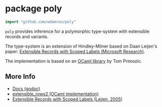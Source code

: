 # package poly

```go
import "github.com/wdamron/poly"
```

`poly` provides inference for a polymorphic type-system with extensible records and variants.

The type-system is an extension of Hindley-Milner based on Daan Leijen's paper: [Extensible Records with Scoped Labels (Microsoft Research)](https://www.microsoft.com/en-us/research/publication/extensible-records-with-scoped-labels/).

The implementation is based on an [OCaml library](https://github.com/tomprimozic/type-systems/) by Tom Primozic.

## More Info

* [Docs (godoc)](https://godoc.org/github.com/wdamron/poly)
* [extensible_rows2 (OCaml implementation)](https://github.com/tomprimozic/type-systems/tree/master/extensible_rows2)
* [Extensible Records with Scoped Labels (Leijen, 2005)](https://www.microsoft.com/en-us/research/publication/extensible-records-with-scoped-labels/)
